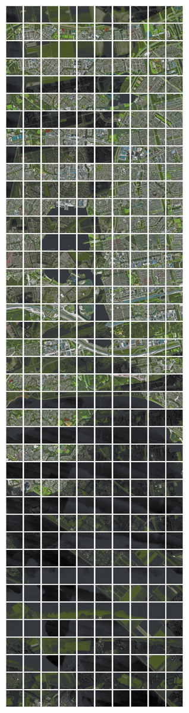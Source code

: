 <html>
<div>
<img src="https://github.com/HakkaTjakka/NL_TILE_MAP/blob/main/18/622/-1052/r.6220.-10520.png" height="44" width="44">
<img src="https://github.com/HakkaTjakka/NL_TILE_MAP/blob/main/18/622/-1052/r.6221.-10520.png" height="44" width="44">
<img src="https://github.com/HakkaTjakka/NL_TILE_MAP/blob/main/18/622/-1052/r.6222.-10520.png" height="44" width="44">
<img src="https://github.com/HakkaTjakka/NL_TILE_MAP/blob/main/18/622/-1052/r.6223.-10520.png" height="44" width="44">
<img src="https://github.com/HakkaTjakka/NL_TILE_MAP/blob/main/18/622/-1052/r.6224.-10520.png" height="44" width="44">
<img src="https://github.com/HakkaTjakka/NL_TILE_MAP/blob/main/18/622/-1052/r.6225.-10520.png" height="44" width="44">
<img src="https://github.com/HakkaTjakka/NL_TILE_MAP/blob/main/18/622/-1052/r.6226.-10520.png" height="44" width="44">
<img src="https://github.com/HakkaTjakka/NL_TILE_MAP/blob/main/18/622/-1052/r.6227.-10520.png" height="44" width="44">
<img src="https://github.com/HakkaTjakka/NL_TILE_MAP/blob/main/18/622/-1052/r.6228.-10520.png" height="44" width="44">
<img src="https://github.com/HakkaTjakka/NL_TILE_MAP/blob/main/18/622/-1052/r.6229.-10520.png" height="44" width="44">
<img src="https://github.com/HakkaTjakka/NL_TILE_MAP/blob/main/18/623/-1052/r.6230.-10520.png" height="44" width="44">
<img src="https://github.com/HakkaTjakka/NL_TILE_MAP/blob/main/18/623/-1052/r.6231.-10520.png" height="44" width="44">
<img src="https://github.com/HakkaTjakka/NL_TILE_MAP/blob/main/18/623/-1052/r.6232.-10520.png" height="44" width="44">
<img src="https://github.com/HakkaTjakka/NL_TILE_MAP/blob/main/18/623/-1052/r.6233.-10520.png" height="44" width="44">
<img src="https://github.com/HakkaTjakka/NL_TILE_MAP/blob/main/18/623/-1052/r.6234.-10520.png" height="44" width="44">
<img src="https://github.com/HakkaTjakka/NL_TILE_MAP/blob/main/18/623/-1052/r.6235.-10520.png" height="44" width="44">
<img src="https://github.com/HakkaTjakka/NL_TILE_MAP/blob/main/18/623/-1052/r.6236.-10520.png" height="44" width="44">
<img src="https://github.com/HakkaTjakka/NL_TILE_MAP/blob/main/18/623/-1052/r.6237.-10520.png" height="44" width="44">
<img src="https://github.com/HakkaTjakka/NL_TILE_MAP/blob/main/18/623/-1052/r.6238.-10520.png" height="44" width="44">
<img src="https://github.com/HakkaTjakka/NL_TILE_MAP/blob/main/18/623/-1052/r.6239.-10520.png" height="44" width="44">
<br>
<img src="https://github.com/HakkaTjakka/NL_TILE_MAP/blob/main/18/622/-1052/r.6220.-10519.png" height="44" width="44">
<img src="https://github.com/HakkaTjakka/NL_TILE_MAP/blob/main/18/622/-1052/r.6221.-10519.png" height="44" width="44">
<img src="https://github.com/HakkaTjakka/NL_TILE_MAP/blob/main/18/622/-1052/r.6222.-10519.png" height="44" width="44">
<img src="https://github.com/HakkaTjakka/NL_TILE_MAP/blob/main/18/622/-1052/r.6223.-10519.png" height="44" width="44">
<img src="https://github.com/HakkaTjakka/NL_TILE_MAP/blob/main/18/622/-1052/r.6224.-10519.png" height="44" width="44">
<img src="https://github.com/HakkaTjakka/NL_TILE_MAP/blob/main/18/622/-1052/r.6225.-10519.png" height="44" width="44">
<img src="https://github.com/HakkaTjakka/NL_TILE_MAP/blob/main/18/622/-1052/r.6226.-10519.png" height="44" width="44">
<img src="https://github.com/HakkaTjakka/NL_TILE_MAP/blob/main/18/622/-1052/r.6227.-10519.png" height="44" width="44">
<img src="https://github.com/HakkaTjakka/NL_TILE_MAP/blob/main/18/622/-1052/r.6228.-10519.png" height="44" width="44">
<img src="https://github.com/HakkaTjakka/NL_TILE_MAP/blob/main/18/622/-1052/r.6229.-10519.png" height="44" width="44">
<img src="https://github.com/HakkaTjakka/NL_TILE_MAP/blob/main/18/623/-1052/r.6230.-10519.png" height="44" width="44">
<img src="https://github.com/HakkaTjakka/NL_TILE_MAP/blob/main/18/623/-1052/r.6231.-10519.png" height="44" width="44">
<img src="https://github.com/HakkaTjakka/NL_TILE_MAP/blob/main/18/623/-1052/r.6232.-10519.png" height="44" width="44">
<img src="https://github.com/HakkaTjakka/NL_TILE_MAP/blob/main/18/623/-1052/r.6233.-10519.png" height="44" width="44">
<img src="https://github.com/HakkaTjakka/NL_TILE_MAP/blob/main/18/623/-1052/r.6234.-10519.png" height="44" width="44">
<img src="https://github.com/HakkaTjakka/NL_TILE_MAP/blob/main/18/623/-1052/r.6235.-10519.png" height="44" width="44">
<img src="https://github.com/HakkaTjakka/NL_TILE_MAP/blob/main/18/623/-1052/r.6236.-10519.png" height="44" width="44">
<img src="https://github.com/HakkaTjakka/NL_TILE_MAP/blob/main/18/623/-1052/r.6237.-10519.png" height="44" width="44">
<img src="https://github.com/HakkaTjakka/NL_TILE_MAP/blob/main/18/623/-1052/r.6238.-10519.png" height="44" width="44">
<img src="https://github.com/HakkaTjakka/NL_TILE_MAP/blob/main/18/623/-1052/r.6239.-10519.png" height="44" width="44">
<br>
<img src="https://github.com/HakkaTjakka/NL_TILE_MAP/blob/main/18/622/-1052/r.6220.-10518.png" height="44" width="44">
<img src="https://github.com/HakkaTjakka/NL_TILE_MAP/blob/main/18/622/-1052/r.6221.-10518.png" height="44" width="44">
<img src="https://github.com/HakkaTjakka/NL_TILE_MAP/blob/main/18/622/-1052/r.6222.-10518.png" height="44" width="44">
<img src="https://github.com/HakkaTjakka/NL_TILE_MAP/blob/main/18/622/-1052/r.6223.-10518.png" height="44" width="44">
<img src="https://github.com/HakkaTjakka/NL_TILE_MAP/blob/main/18/622/-1052/r.6224.-10518.png" height="44" width="44">
<img src="https://github.com/HakkaTjakka/NL_TILE_MAP/blob/main/18/622/-1052/r.6225.-10518.png" height="44" width="44">
<img src="https://github.com/HakkaTjakka/NL_TILE_MAP/blob/main/18/622/-1052/r.6226.-10518.png" height="44" width="44">
<img src="https://github.com/HakkaTjakka/NL_TILE_MAP/blob/main/18/622/-1052/r.6227.-10518.png" height="44" width="44">
<img src="https://github.com/HakkaTjakka/NL_TILE_MAP/blob/main/18/622/-1052/r.6228.-10518.png" height="44" width="44">
<img src="https://github.com/HakkaTjakka/NL_TILE_MAP/blob/main/18/622/-1052/r.6229.-10518.png" height="44" width="44">
<img src="https://github.com/HakkaTjakka/NL_TILE_MAP/blob/main/18/623/-1052/r.6230.-10518.png" height="44" width="44">
<img src="https://github.com/HakkaTjakka/NL_TILE_MAP/blob/main/18/623/-1052/r.6231.-10518.png" height="44" width="44">
<img src="https://github.com/HakkaTjakka/NL_TILE_MAP/blob/main/18/623/-1052/r.6232.-10518.png" height="44" width="44">
<img src="https://github.com/HakkaTjakka/NL_TILE_MAP/blob/main/18/623/-1052/r.6233.-10518.png" height="44" width="44">
<img src="https://github.com/HakkaTjakka/NL_TILE_MAP/blob/main/18/623/-1052/r.6234.-10518.png" height="44" width="44">
<img src="https://github.com/HakkaTjakka/NL_TILE_MAP/blob/main/18/623/-1052/r.6235.-10518.png" height="44" width="44">
<img src="https://github.com/HakkaTjakka/NL_TILE_MAP/blob/main/18/623/-1052/r.6236.-10518.png" height="44" width="44">
<img src="https://github.com/HakkaTjakka/NL_TILE_MAP/blob/main/18/623/-1052/r.6237.-10518.png" height="44" width="44">
<img src="https://github.com/HakkaTjakka/NL_TILE_MAP/blob/main/18/623/-1052/r.6238.-10518.png" height="44" width="44">
<img src="https://github.com/HakkaTjakka/NL_TILE_MAP/blob/main/18/623/-1052/r.6239.-10518.png" height="44" width="44">
<br>
<img src="https://github.com/HakkaTjakka/NL_TILE_MAP/blob/main/18/622/-1052/r.6220.-10517.png" height="44" width="44">
<img src="https://github.com/HakkaTjakka/NL_TILE_MAP/blob/main/18/622/-1052/r.6221.-10517.png" height="44" width="44">
<img src="https://github.com/HakkaTjakka/NL_TILE_MAP/blob/main/18/622/-1052/r.6222.-10517.png" height="44" width="44">
<img src="https://github.com/HakkaTjakka/NL_TILE_MAP/blob/main/18/622/-1052/r.6223.-10517.png" height="44" width="44">
<img src="https://github.com/HakkaTjakka/NL_TILE_MAP/blob/main/18/622/-1052/r.6224.-10517.png" height="44" width="44">
<img src="https://github.com/HakkaTjakka/NL_TILE_MAP/blob/main/18/622/-1052/r.6225.-10517.png" height="44" width="44">
<img src="https://github.com/HakkaTjakka/NL_TILE_MAP/blob/main/18/622/-1052/r.6226.-10517.png" height="44" width="44">
<img src="https://github.com/HakkaTjakka/NL_TILE_MAP/blob/main/18/622/-1052/r.6227.-10517.png" height="44" width="44">
<img src="https://github.com/HakkaTjakka/NL_TILE_MAP/blob/main/18/622/-1052/r.6228.-10517.png" height="44" width="44">
<img src="https://github.com/HakkaTjakka/NL_TILE_MAP/blob/main/18/622/-1052/r.6229.-10517.png" height="44" width="44">
<img src="https://github.com/HakkaTjakka/NL_TILE_MAP/blob/main/18/623/-1052/r.6230.-10517.png" height="44" width="44">
<img src="https://github.com/HakkaTjakka/NL_TILE_MAP/blob/main/18/623/-1052/r.6231.-10517.png" height="44" width="44">
<img src="https://github.com/HakkaTjakka/NL_TILE_MAP/blob/main/18/623/-1052/r.6232.-10517.png" height="44" width="44">
<img src="https://github.com/HakkaTjakka/NL_TILE_MAP/blob/main/18/623/-1052/r.6233.-10517.png" height="44" width="44">
<img src="https://github.com/HakkaTjakka/NL_TILE_MAP/blob/main/18/623/-1052/r.6234.-10517.png" height="44" width="44">
<img src="https://github.com/HakkaTjakka/NL_TILE_MAP/blob/main/18/623/-1052/r.6235.-10517.png" height="44" width="44">
<img src="https://github.com/HakkaTjakka/NL_TILE_MAP/blob/main/18/623/-1052/r.6236.-10517.png" height="44" width="44">
<img src="https://github.com/HakkaTjakka/NL_TILE_MAP/blob/main/18/623/-1052/r.6237.-10517.png" height="44" width="44">
<img src="https://github.com/HakkaTjakka/NL_TILE_MAP/blob/main/18/623/-1052/r.6238.-10517.png" height="44" width="44">
<img src="https://github.com/HakkaTjakka/NL_TILE_MAP/blob/main/18/623/-1052/r.6239.-10517.png" height="44" width="44">
<br>
<img src="https://github.com/HakkaTjakka/NL_TILE_MAP/blob/main/18/622/-1052/r.6220.-10516.png" height="44" width="44">
<img src="https://github.com/HakkaTjakka/NL_TILE_MAP/blob/main/18/622/-1052/r.6221.-10516.png" height="44" width="44">
<img src="https://github.com/HakkaTjakka/NL_TILE_MAP/blob/main/18/622/-1052/r.6222.-10516.png" height="44" width="44">
<img src="https://github.com/HakkaTjakka/NL_TILE_MAP/blob/main/18/622/-1052/r.6223.-10516.png" height="44" width="44">
<img src="https://github.com/HakkaTjakka/NL_TILE_MAP/blob/main/18/622/-1052/r.6224.-10516.png" height="44" width="44">
<img src="https://github.com/HakkaTjakka/NL_TILE_MAP/blob/main/18/622/-1052/r.6225.-10516.png" height="44" width="44">
<img src="https://github.com/HakkaTjakka/NL_TILE_MAP/blob/main/18/622/-1052/r.6226.-10516.png" height="44" width="44">
<img src="https://github.com/HakkaTjakka/NL_TILE_MAP/blob/main/18/622/-1052/r.6227.-10516.png" height="44" width="44">
<img src="https://github.com/HakkaTjakka/NL_TILE_MAP/blob/main/18/622/-1052/r.6228.-10516.png" height="44" width="44">
<img src="https://github.com/HakkaTjakka/NL_TILE_MAP/blob/main/18/622/-1052/r.6229.-10516.png" height="44" width="44">
<img src="https://github.com/HakkaTjakka/NL_TILE_MAP/blob/main/18/623/-1052/r.6230.-10516.png" height="44" width="44">
<img src="https://github.com/HakkaTjakka/NL_TILE_MAP/blob/main/18/623/-1052/r.6231.-10516.png" height="44" width="44">
<img src="https://github.com/HakkaTjakka/NL_TILE_MAP/blob/main/18/623/-1052/r.6232.-10516.png" height="44" width="44">
<img src="https://github.com/HakkaTjakka/NL_TILE_MAP/blob/main/18/623/-1052/r.6233.-10516.png" height="44" width="44">
<img src="https://github.com/HakkaTjakka/NL_TILE_MAP/blob/main/18/623/-1052/r.6234.-10516.png" height="44" width="44">
<img src="https://github.com/HakkaTjakka/NL_TILE_MAP/blob/main/18/623/-1052/r.6235.-10516.png" height="44" width="44">
<img src="https://github.com/HakkaTjakka/NL_TILE_MAP/blob/main/18/623/-1052/r.6236.-10516.png" height="44" width="44">
<img src="https://github.com/HakkaTjakka/NL_TILE_MAP/blob/main/18/623/-1052/r.6237.-10516.png" height="44" width="44">
<img src="https://github.com/HakkaTjakka/NL_TILE_MAP/blob/main/18/623/-1052/r.6238.-10516.png" height="44" width="44">
<img src="https://github.com/HakkaTjakka/NL_TILE_MAP/blob/main/18/623/-1052/r.6239.-10516.png" height="44" width="44">
<br>
<img src="https://github.com/HakkaTjakka/NL_TILE_MAP/blob/main/18/622/-1052/r.6220.-10515.png" height="44" width="44">
<img src="https://github.com/HakkaTjakka/NL_TILE_MAP/blob/main/18/622/-1052/r.6221.-10515.png" height="44" width="44">
<img src="https://github.com/HakkaTjakka/NL_TILE_MAP/blob/main/18/622/-1052/r.6222.-10515.png" height="44" width="44">
<img src="https://github.com/HakkaTjakka/NL_TILE_MAP/blob/main/18/622/-1052/r.6223.-10515.png" height="44" width="44">
<img src="https://github.com/HakkaTjakka/NL_TILE_MAP/blob/main/18/622/-1052/r.6224.-10515.png" height="44" width="44">
<img src="https://github.com/HakkaTjakka/NL_TILE_MAP/blob/main/18/622/-1052/r.6225.-10515.png" height="44" width="44">
<img src="https://github.com/HakkaTjakka/NL_TILE_MAP/blob/main/18/622/-1052/r.6226.-10515.png" height="44" width="44">
<img src="https://github.com/HakkaTjakka/NL_TILE_MAP/blob/main/18/622/-1052/r.6227.-10515.png" height="44" width="44">
<img src="https://github.com/HakkaTjakka/NL_TILE_MAP/blob/main/18/622/-1052/r.6228.-10515.png" height="44" width="44">
<img src="https://github.com/HakkaTjakka/NL_TILE_MAP/blob/main/18/622/-1052/r.6229.-10515.png" height="44" width="44">
<img src="https://github.com/HakkaTjakka/NL_TILE_MAP/blob/main/18/623/-1052/r.6230.-10515.png" height="44" width="44">
<img src="https://github.com/HakkaTjakka/NL_TILE_MAP/blob/main/18/623/-1052/r.6231.-10515.png" height="44" width="44">
<img src="https://github.com/HakkaTjakka/NL_TILE_MAP/blob/main/18/623/-1052/r.6232.-10515.png" height="44" width="44">
<img src="https://github.com/HakkaTjakka/NL_TILE_MAP/blob/main/18/623/-1052/r.6233.-10515.png" height="44" width="44">
<img src="https://github.com/HakkaTjakka/NL_TILE_MAP/blob/main/18/623/-1052/r.6234.-10515.png" height="44" width="44">
<img src="https://github.com/HakkaTjakka/NL_TILE_MAP/blob/main/18/623/-1052/r.6235.-10515.png" height="44" width="44">
<img src="https://github.com/HakkaTjakka/NL_TILE_MAP/blob/main/18/623/-1052/r.6236.-10515.png" height="44" width="44">
<img src="https://github.com/HakkaTjakka/NL_TILE_MAP/blob/main/18/623/-1052/r.6237.-10515.png" height="44" width="44">
<img src="https://github.com/HakkaTjakka/NL_TILE_MAP/blob/main/18/623/-1052/r.6238.-10515.png" height="44" width="44">
<img src="https://github.com/HakkaTjakka/NL_TILE_MAP/blob/main/18/623/-1052/r.6239.-10515.png" height="44" width="44">
<br>
<img src="https://github.com/HakkaTjakka/NL_TILE_MAP/blob/main/18/622/-1052/r.6220.-10514.png" height="44" width="44">
<img src="https://github.com/HakkaTjakka/NL_TILE_MAP/blob/main/18/622/-1052/r.6221.-10514.png" height="44" width="44">
<img src="https://github.com/HakkaTjakka/NL_TILE_MAP/blob/main/18/622/-1052/r.6222.-10514.png" height="44" width="44">
<img src="https://github.com/HakkaTjakka/NL_TILE_MAP/blob/main/18/622/-1052/r.6223.-10514.png" height="44" width="44">
<img src="https://github.com/HakkaTjakka/NL_TILE_MAP/blob/main/18/622/-1052/r.6224.-10514.png" height="44" width="44">
<img src="https://github.com/HakkaTjakka/NL_TILE_MAP/blob/main/18/622/-1052/r.6225.-10514.png" height="44" width="44">
<img src="https://github.com/HakkaTjakka/NL_TILE_MAP/blob/main/18/622/-1052/r.6226.-10514.png" height="44" width="44">
<img src="https://github.com/HakkaTjakka/NL_TILE_MAP/blob/main/18/622/-1052/r.6227.-10514.png" height="44" width="44">
<img src="https://github.com/HakkaTjakka/NL_TILE_MAP/blob/main/18/622/-1052/r.6228.-10514.png" height="44" width="44">
<img src="https://github.com/HakkaTjakka/NL_TILE_MAP/blob/main/18/622/-1052/r.6229.-10514.png" height="44" width="44">
<img src="https://github.com/HakkaTjakka/NL_TILE_MAP/blob/main/18/623/-1052/r.6230.-10514.png" height="44" width="44">
<img src="https://github.com/HakkaTjakka/NL_TILE_MAP/blob/main/18/623/-1052/r.6231.-10514.png" height="44" width="44">
<img src="https://github.com/HakkaTjakka/NL_TILE_MAP/blob/main/18/623/-1052/r.6232.-10514.png" height="44" width="44">
<img src="https://github.com/HakkaTjakka/NL_TILE_MAP/blob/main/18/623/-1052/r.6233.-10514.png" height="44" width="44">
<img src="https://github.com/HakkaTjakka/NL_TILE_MAP/blob/main/18/623/-1052/r.6234.-10514.png" height="44" width="44">
<img src="https://github.com/HakkaTjakka/NL_TILE_MAP/blob/main/18/623/-1052/r.6235.-10514.png" height="44" width="44">
<img src="https://github.com/HakkaTjakka/NL_TILE_MAP/blob/main/18/623/-1052/r.6236.-10514.png" height="44" width="44">
<img src="https://github.com/HakkaTjakka/NL_TILE_MAP/blob/main/18/623/-1052/r.6237.-10514.png" height="44" width="44">
<img src="https://github.com/HakkaTjakka/NL_TILE_MAP/blob/main/18/623/-1052/r.6238.-10514.png" height="44" width="44">
<img src="https://github.com/HakkaTjakka/NL_TILE_MAP/blob/main/18/623/-1052/r.6239.-10514.png" height="44" width="44">
<br>
<img src="https://github.com/HakkaTjakka/NL_TILE_MAP/blob/main/18/622/-1052/r.6220.-10513.png" height="44" width="44">
<img src="https://github.com/HakkaTjakka/NL_TILE_MAP/blob/main/18/622/-1052/r.6221.-10513.png" height="44" width="44">
<img src="https://github.com/HakkaTjakka/NL_TILE_MAP/blob/main/18/622/-1052/r.6222.-10513.png" height="44" width="44">
<img src="https://github.com/HakkaTjakka/NL_TILE_MAP/blob/main/18/622/-1052/r.6223.-10513.png" height="44" width="44">
<img src="https://github.com/HakkaTjakka/NL_TILE_MAP/blob/main/18/622/-1052/r.6224.-10513.png" height="44" width="44">
<img src="https://github.com/HakkaTjakka/NL_TILE_MAP/blob/main/18/622/-1052/r.6225.-10513.png" height="44" width="44">
<img src="https://github.com/HakkaTjakka/NL_TILE_MAP/blob/main/18/622/-1052/r.6226.-10513.png" height="44" width="44">
<img src="https://github.com/HakkaTjakka/NL_TILE_MAP/blob/main/18/622/-1052/r.6227.-10513.png" height="44" width="44">
<img src="https://github.com/HakkaTjakka/NL_TILE_MAP/blob/main/18/622/-1052/r.6228.-10513.png" height="44" width="44">
<img src="https://github.com/HakkaTjakka/NL_TILE_MAP/blob/main/18/622/-1052/r.6229.-10513.png" height="44" width="44">
<img src="https://github.com/HakkaTjakka/NL_TILE_MAP/blob/main/18/623/-1052/r.6230.-10513.png" height="44" width="44">
<img src="https://github.com/HakkaTjakka/NL_TILE_MAP/blob/main/18/623/-1052/r.6231.-10513.png" height="44" width="44">
<img src="https://github.com/HakkaTjakka/NL_TILE_MAP/blob/main/18/623/-1052/r.6232.-10513.png" height="44" width="44">
<img src="https://github.com/HakkaTjakka/NL_TILE_MAP/blob/main/18/623/-1052/r.6233.-10513.png" height="44" width="44">
<img src="https://github.com/HakkaTjakka/NL_TILE_MAP/blob/main/18/623/-1052/r.6234.-10513.png" height="44" width="44">
<img src="https://github.com/HakkaTjakka/NL_TILE_MAP/blob/main/18/623/-1052/r.6235.-10513.png" height="44" width="44">
<img src="https://github.com/HakkaTjakka/NL_TILE_MAP/blob/main/18/623/-1052/r.6236.-10513.png" height="44" width="44">
<img src="https://github.com/HakkaTjakka/NL_TILE_MAP/blob/main/18/623/-1052/r.6237.-10513.png" height="44" width="44">
<img src="https://github.com/HakkaTjakka/NL_TILE_MAP/blob/main/18/623/-1052/r.6238.-10513.png" height="44" width="44">
<img src="https://github.com/HakkaTjakka/NL_TILE_MAP/blob/main/18/623/-1052/r.6239.-10513.png" height="44" width="44">
<br>
<img src="https://github.com/HakkaTjakka/NL_TILE_MAP/blob/main/18/622/-1052/r.6220.-10512.png" height="44" width="44">
<img src="https://github.com/HakkaTjakka/NL_TILE_MAP/blob/main/18/622/-1052/r.6221.-10512.png" height="44" width="44">
<img src="https://github.com/HakkaTjakka/NL_TILE_MAP/blob/main/18/622/-1052/r.6222.-10512.png" height="44" width="44">
<img src="https://github.com/HakkaTjakka/NL_TILE_MAP/blob/main/18/622/-1052/r.6223.-10512.png" height="44" width="44">
<img src="https://github.com/HakkaTjakka/NL_TILE_MAP/blob/main/18/622/-1052/r.6224.-10512.png" height="44" width="44">
<img src="https://github.com/HakkaTjakka/NL_TILE_MAP/blob/main/18/622/-1052/r.6225.-10512.png" height="44" width="44">
<img src="https://github.com/HakkaTjakka/NL_TILE_MAP/blob/main/18/622/-1052/r.6226.-10512.png" height="44" width="44">
<img src="https://github.com/HakkaTjakka/NL_TILE_MAP/blob/main/18/622/-1052/r.6227.-10512.png" height="44" width="44">
<img src="https://github.com/HakkaTjakka/NL_TILE_MAP/blob/main/18/622/-1052/r.6228.-10512.png" height="44" width="44">
<img src="https://github.com/HakkaTjakka/NL_TILE_MAP/blob/main/18/622/-1052/r.6229.-10512.png" height="44" width="44">
<img src="https://github.com/HakkaTjakka/NL_TILE_MAP/blob/main/18/623/-1052/r.6230.-10512.png" height="44" width="44">
<img src="https://github.com/HakkaTjakka/NL_TILE_MAP/blob/main/18/623/-1052/r.6231.-10512.png" height="44" width="44">
<img src="https://github.com/HakkaTjakka/NL_TILE_MAP/blob/main/18/623/-1052/r.6232.-10512.png" height="44" width="44">
<img src="https://github.com/HakkaTjakka/NL_TILE_MAP/blob/main/18/623/-1052/r.6233.-10512.png" height="44" width="44">
<img src="https://github.com/HakkaTjakka/NL_TILE_MAP/blob/main/18/623/-1052/r.6234.-10512.png" height="44" width="44">
<img src="https://github.com/HakkaTjakka/NL_TILE_MAP/blob/main/18/623/-1052/r.6235.-10512.png" height="44" width="44">
<img src="https://github.com/HakkaTjakka/NL_TILE_MAP/blob/main/18/623/-1052/r.6236.-10512.png" height="44" width="44">
<img src="https://github.com/HakkaTjakka/NL_TILE_MAP/blob/main/18/623/-1052/r.6237.-10512.png" height="44" width="44">
<img src="https://github.com/HakkaTjakka/NL_TILE_MAP/blob/main/18/623/-1052/r.6238.-10512.png" height="44" width="44">
<img src="https://github.com/HakkaTjakka/NL_TILE_MAP/blob/main/18/623/-1052/r.6239.-10512.png" height="44" width="44">
<br>
<img src="https://github.com/HakkaTjakka/NL_TILE_MAP/blob/main/18/622/-1052/r.6220.-10511.png" height="44" width="44">
<img src="https://github.com/HakkaTjakka/NL_TILE_MAP/blob/main/18/622/-1052/r.6221.-10511.png" height="44" width="44">
<img src="https://github.com/HakkaTjakka/NL_TILE_MAP/blob/main/18/622/-1052/r.6222.-10511.png" height="44" width="44">
<img src="https://github.com/HakkaTjakka/NL_TILE_MAP/blob/main/18/622/-1052/r.6223.-10511.png" height="44" width="44">
<img src="https://github.com/HakkaTjakka/NL_TILE_MAP/blob/main/18/622/-1052/r.6224.-10511.png" height="44" width="44">
<img src="https://github.com/HakkaTjakka/NL_TILE_MAP/blob/main/18/622/-1052/r.6225.-10511.png" height="44" width="44">
<img src="https://github.com/HakkaTjakka/NL_TILE_MAP/blob/main/18/622/-1052/r.6226.-10511.png" height="44" width="44">
<img src="https://github.com/HakkaTjakka/NL_TILE_MAP/blob/main/18/622/-1052/r.6227.-10511.png" height="44" width="44">
<img src="https://github.com/HakkaTjakka/NL_TILE_MAP/blob/main/18/622/-1052/r.6228.-10511.png" height="44" width="44">
<img src="https://github.com/HakkaTjakka/NL_TILE_MAP/blob/main/18/622/-1052/r.6229.-10511.png" height="44" width="44">
<img src="https://github.com/HakkaTjakka/NL_TILE_MAP/blob/main/18/623/-1052/r.6230.-10511.png" height="44" width="44">
<img src="https://github.com/HakkaTjakka/NL_TILE_MAP/blob/main/18/623/-1052/r.6231.-10511.png" height="44" width="44">
<img src="https://github.com/HakkaTjakka/NL_TILE_MAP/blob/main/18/623/-1052/r.6232.-10511.png" height="44" width="44">
<img src="https://github.com/HakkaTjakka/NL_TILE_MAP/blob/main/18/623/-1052/r.6233.-10511.png" height="44" width="44">
<img src="https://github.com/HakkaTjakka/NL_TILE_MAP/blob/main/18/623/-1052/r.6234.-10511.png" height="44" width="44">
<img src="https://github.com/HakkaTjakka/NL_TILE_MAP/blob/main/18/623/-1052/r.6235.-10511.png" height="44" width="44">
<img src="https://github.com/HakkaTjakka/NL_TILE_MAP/blob/main/18/623/-1052/r.6236.-10511.png" height="44" width="44">
<img src="https://github.com/HakkaTjakka/NL_TILE_MAP/blob/main/18/623/-1052/r.6237.-10511.png" height="44" width="44">
<img src="https://github.com/HakkaTjakka/NL_TILE_MAP/blob/main/18/623/-1052/r.6238.-10511.png" height="44" width="44">
<img src="https://github.com/HakkaTjakka/NL_TILE_MAP/blob/main/18/623/-1052/r.6239.-10511.png" height="44" width="44">
<br>
<img src="https://github.com/HakkaTjakka/NL_TILE_MAP/blob/main/18/622/-1051/r.6220.-10510.png" height="44" width="44">
<img src="https://github.com/HakkaTjakka/NL_TILE_MAP/blob/main/18/622/-1051/r.6221.-10510.png" height="44" width="44">
<img src="https://github.com/HakkaTjakka/NL_TILE_MAP/blob/main/18/622/-1051/r.6222.-10510.png" height="44" width="44">
<img src="https://github.com/HakkaTjakka/NL_TILE_MAP/blob/main/18/622/-1051/r.6223.-10510.png" height="44" width="44">
<img src="https://github.com/HakkaTjakka/NL_TILE_MAP/blob/main/18/622/-1051/r.6224.-10510.png" height="44" width="44">
<img src="https://github.com/HakkaTjakka/NL_TILE_MAP/blob/main/18/622/-1051/r.6225.-10510.png" height="44" width="44">
<img src="https://github.com/HakkaTjakka/NL_TILE_MAP/blob/main/18/622/-1051/r.6226.-10510.png" height="44" width="44">
<img src="https://github.com/HakkaTjakka/NL_TILE_MAP/blob/main/18/622/-1051/r.6227.-10510.png" height="44" width="44">
<img src="https://github.com/HakkaTjakka/NL_TILE_MAP/blob/main/18/622/-1051/r.6228.-10510.png" height="44" width="44">
<img src="https://github.com/HakkaTjakka/NL_TILE_MAP/blob/main/18/622/-1051/r.6229.-10510.png" height="44" width="44">
<img src="https://github.com/HakkaTjakka/NL_TILE_MAP/blob/main/18/623/-1051/r.6230.-10510.png" height="44" width="44">
<img src="https://github.com/HakkaTjakka/NL_TILE_MAP/blob/main/18/623/-1051/r.6231.-10510.png" height="44" width="44">
<img src="https://github.com/HakkaTjakka/NL_TILE_MAP/blob/main/18/623/-1051/r.6232.-10510.png" height="44" width="44">
<img src="https://github.com/HakkaTjakka/NL_TILE_MAP/blob/main/18/623/-1051/r.6233.-10510.png" height="44" width="44">
<img src="https://github.com/HakkaTjakka/NL_TILE_MAP/blob/main/18/623/-1051/r.6234.-10510.png" height="44" width="44">
<img src="https://github.com/HakkaTjakka/NL_TILE_MAP/blob/main/18/623/-1051/r.6235.-10510.png" height="44" width="44">
<img src="https://github.com/HakkaTjakka/NL_TILE_MAP/blob/main/18/623/-1051/r.6236.-10510.png" height="44" width="44">
<img src="https://github.com/HakkaTjakka/NL_TILE_MAP/blob/main/18/623/-1051/r.6237.-10510.png" height="44" width="44">
<img src="https://github.com/HakkaTjakka/NL_TILE_MAP/blob/main/18/623/-1051/r.6238.-10510.png" height="44" width="44">
<img src="https://github.com/HakkaTjakka/NL_TILE_MAP/blob/main/18/623/-1051/r.6239.-10510.png" height="44" width="44">
<br>
<img src="https://github.com/HakkaTjakka/NL_TILE_MAP/blob/main/18/622/-1051/r.6220.-10509.png" height="44" width="44">
<img src="https://github.com/HakkaTjakka/NL_TILE_MAP/blob/main/18/622/-1051/r.6221.-10509.png" height="44" width="44">
<img src="https://github.com/HakkaTjakka/NL_TILE_MAP/blob/main/18/622/-1051/r.6222.-10509.png" height="44" width="44">
<img src="https://github.com/HakkaTjakka/NL_TILE_MAP/blob/main/18/622/-1051/r.6223.-10509.png" height="44" width="44">
<img src="https://github.com/HakkaTjakka/NL_TILE_MAP/blob/main/18/622/-1051/r.6224.-10509.png" height="44" width="44">
<img src="https://github.com/HakkaTjakka/NL_TILE_MAP/blob/main/18/622/-1051/r.6225.-10509.png" height="44" width="44">
<img src="https://github.com/HakkaTjakka/NL_TILE_MAP/blob/main/18/622/-1051/r.6226.-10509.png" height="44" width="44">
<img src="https://github.com/HakkaTjakka/NL_TILE_MAP/blob/main/18/622/-1051/r.6227.-10509.png" height="44" width="44">
<img src="https://github.com/HakkaTjakka/NL_TILE_MAP/blob/main/18/622/-1051/r.6228.-10509.png" height="44" width="44">
<img src="https://github.com/HakkaTjakka/NL_TILE_MAP/blob/main/18/622/-1051/r.6229.-10509.png" height="44" width="44">
<img src="https://github.com/HakkaTjakka/NL_TILE_MAP/blob/main/18/623/-1051/r.6230.-10509.png" height="44" width="44">
<img src="https://github.com/HakkaTjakka/NL_TILE_MAP/blob/main/18/623/-1051/r.6231.-10509.png" height="44" width="44">
<img src="https://github.com/HakkaTjakka/NL_TILE_MAP/blob/main/18/623/-1051/r.6232.-10509.png" height="44" width="44">
<img src="https://github.com/HakkaTjakka/NL_TILE_MAP/blob/main/18/623/-1051/r.6233.-10509.png" height="44" width="44">
<img src="https://github.com/HakkaTjakka/NL_TILE_MAP/blob/main/18/623/-1051/r.6234.-10509.png" height="44" width="44">
<img src="https://github.com/HakkaTjakka/NL_TILE_MAP/blob/main/18/623/-1051/r.6235.-10509.png" height="44" width="44">
<img src="https://github.com/HakkaTjakka/NL_TILE_MAP/blob/main/18/623/-1051/r.6236.-10509.png" height="44" width="44">
<img src="https://github.com/HakkaTjakka/NL_TILE_MAP/blob/main/18/623/-1051/r.6237.-10509.png" height="44" width="44">
<img src="https://github.com/HakkaTjakka/NL_TILE_MAP/blob/main/18/623/-1051/r.6238.-10509.png" height="44" width="44">
<img src="https://github.com/HakkaTjakka/NL_TILE_MAP/blob/main/18/623/-1051/r.6239.-10509.png" height="44" width="44">
<br>
<img src="https://github.com/HakkaTjakka/NL_TILE_MAP/blob/main/18/622/-1051/r.6220.-10508.png" height="44" width="44">
<img src="https://github.com/HakkaTjakka/NL_TILE_MAP/blob/main/18/622/-1051/r.6221.-10508.png" height="44" width="44">
<img src="https://github.com/HakkaTjakka/NL_TILE_MAP/blob/main/18/622/-1051/r.6222.-10508.png" height="44" width="44">
<img src="https://github.com/HakkaTjakka/NL_TILE_MAP/blob/main/18/622/-1051/r.6223.-10508.png" height="44" width="44">
<img src="https://github.com/HakkaTjakka/NL_TILE_MAP/blob/main/18/622/-1051/r.6224.-10508.png" height="44" width="44">
<img src="https://github.com/HakkaTjakka/NL_TILE_MAP/blob/main/18/622/-1051/r.6225.-10508.png" height="44" width="44">
<img src="https://github.com/HakkaTjakka/NL_TILE_MAP/blob/main/18/622/-1051/r.6226.-10508.png" height="44" width="44">
<img src="https://github.com/HakkaTjakka/NL_TILE_MAP/blob/main/18/622/-1051/r.6227.-10508.png" height="44" width="44">
<img src="https://github.com/HakkaTjakka/NL_TILE_MAP/blob/main/18/622/-1051/r.6228.-10508.png" height="44" width="44">
<img src="https://github.com/HakkaTjakka/NL_TILE_MAP/blob/main/18/622/-1051/r.6229.-10508.png" height="44" width="44">
<img src="https://github.com/HakkaTjakka/NL_TILE_MAP/blob/main/18/623/-1051/r.6230.-10508.png" height="44" width="44">
<img src="https://github.com/HakkaTjakka/NL_TILE_MAP/blob/main/18/623/-1051/r.6231.-10508.png" height="44" width="44">
<img src="https://github.com/HakkaTjakka/NL_TILE_MAP/blob/main/18/623/-1051/r.6232.-10508.png" height="44" width="44">
<img src="https://github.com/HakkaTjakka/NL_TILE_MAP/blob/main/18/623/-1051/r.6233.-10508.png" height="44" width="44">
<img src="https://github.com/HakkaTjakka/NL_TILE_MAP/blob/main/18/623/-1051/r.6234.-10508.png" height="44" width="44">
<img src="https://github.com/HakkaTjakka/NL_TILE_MAP/blob/main/18/623/-1051/r.6235.-10508.png" height="44" width="44">
<img src="https://github.com/HakkaTjakka/NL_TILE_MAP/blob/main/18/623/-1051/r.6236.-10508.png" height="44" width="44">
<img src="https://github.com/HakkaTjakka/NL_TILE_MAP/blob/main/18/623/-1051/r.6237.-10508.png" height="44" width="44">
<img src="https://github.com/HakkaTjakka/NL_TILE_MAP/blob/main/18/623/-1051/r.6238.-10508.png" height="44" width="44">
<img src="https://github.com/HakkaTjakka/NL_TILE_MAP/blob/main/18/623/-1051/r.6239.-10508.png" height="44" width="44">
<br>
<img src="https://github.com/HakkaTjakka/NL_TILE_MAP/blob/main/18/622/-1051/r.6220.-10507.png" height="44" width="44">
<img src="https://github.com/HakkaTjakka/NL_TILE_MAP/blob/main/18/622/-1051/r.6221.-10507.png" height="44" width="44">
<img src="https://github.com/HakkaTjakka/NL_TILE_MAP/blob/main/18/622/-1051/r.6222.-10507.png" height="44" width="44">
<img src="https://github.com/HakkaTjakka/NL_TILE_MAP/blob/main/18/622/-1051/r.6223.-10507.png" height="44" width="44">
<img src="https://github.com/HakkaTjakka/NL_TILE_MAP/blob/main/18/622/-1051/r.6224.-10507.png" height="44" width="44">
<img src="https://github.com/HakkaTjakka/NL_TILE_MAP/blob/main/18/622/-1051/r.6225.-10507.png" height="44" width="44">
<img src="https://github.com/HakkaTjakka/NL_TILE_MAP/blob/main/18/622/-1051/r.6226.-10507.png" height="44" width="44">
<img src="https://github.com/HakkaTjakka/NL_TILE_MAP/blob/main/18/622/-1051/r.6227.-10507.png" height="44" width="44">
<img src="https://github.com/HakkaTjakka/NL_TILE_MAP/blob/main/18/622/-1051/r.6228.-10507.png" height="44" width="44">
<img src="https://github.com/HakkaTjakka/NL_TILE_MAP/blob/main/18/622/-1051/r.6229.-10507.png" height="44" width="44">
<img src="https://github.com/HakkaTjakka/NL_TILE_MAP/blob/main/18/623/-1051/r.6230.-10507.png" height="44" width="44">
<img src="https://github.com/HakkaTjakka/NL_TILE_MAP/blob/main/18/623/-1051/r.6231.-10507.png" height="44" width="44">
<img src="https://github.com/HakkaTjakka/NL_TILE_MAP/blob/main/18/623/-1051/r.6232.-10507.png" height="44" width="44">
<img src="https://github.com/HakkaTjakka/NL_TILE_MAP/blob/main/18/623/-1051/r.6233.-10507.png" height="44" width="44">
<img src="https://github.com/HakkaTjakka/NL_TILE_MAP/blob/main/18/623/-1051/r.6234.-10507.png" height="44" width="44">
<img src="https://github.com/HakkaTjakka/NL_TILE_MAP/blob/main/18/623/-1051/r.6235.-10507.png" height="44" width="44">
<img src="https://github.com/HakkaTjakka/NL_TILE_MAP/blob/main/18/623/-1051/r.6236.-10507.png" height="44" width="44">
<img src="https://github.com/HakkaTjakka/NL_TILE_MAP/blob/main/18/623/-1051/r.6237.-10507.png" height="44" width="44">
<img src="https://github.com/HakkaTjakka/NL_TILE_MAP/blob/main/18/623/-1051/r.6238.-10507.png" height="44" width="44">
<img src="https://github.com/HakkaTjakka/NL_TILE_MAP/blob/main/18/623/-1051/r.6239.-10507.png" height="44" width="44">
<br>
<img src="https://github.com/HakkaTjakka/NL_TILE_MAP/blob/main/18/622/-1051/r.6220.-10506.png" height="44" width="44">
<img src="https://github.com/HakkaTjakka/NL_TILE_MAP/blob/main/18/622/-1051/r.6221.-10506.png" height="44" width="44">
<img src="https://github.com/HakkaTjakka/NL_TILE_MAP/blob/main/18/622/-1051/r.6222.-10506.png" height="44" width="44">
<img src="https://github.com/HakkaTjakka/NL_TILE_MAP/blob/main/18/622/-1051/r.6223.-10506.png" height="44" width="44">
<img src="https://github.com/HakkaTjakka/NL_TILE_MAP/blob/main/18/622/-1051/r.6224.-10506.png" height="44" width="44">
<img src="https://github.com/HakkaTjakka/NL_TILE_MAP/blob/main/18/622/-1051/r.6225.-10506.png" height="44" width="44">
<img src="https://github.com/HakkaTjakka/NL_TILE_MAP/blob/main/18/622/-1051/r.6226.-10506.png" height="44" width="44">
<img src="https://github.com/HakkaTjakka/NL_TILE_MAP/blob/main/18/622/-1051/r.6227.-10506.png" height="44" width="44">
<img src="https://github.com/HakkaTjakka/NL_TILE_MAP/blob/main/18/622/-1051/r.6228.-10506.png" height="44" width="44">
<img src="https://github.com/HakkaTjakka/NL_TILE_MAP/blob/main/18/622/-1051/r.6229.-10506.png" height="44" width="44">
<img src="https://github.com/HakkaTjakka/NL_TILE_MAP/blob/main/18/623/-1051/r.6230.-10506.png" height="44" width="44">
<img src="https://github.com/HakkaTjakka/NL_TILE_MAP/blob/main/18/623/-1051/r.6231.-10506.png" height="44" width="44">
<img src="https://github.com/HakkaTjakka/NL_TILE_MAP/blob/main/18/623/-1051/r.6232.-10506.png" height="44" width="44">
<img src="https://github.com/HakkaTjakka/NL_TILE_MAP/blob/main/18/623/-1051/r.6233.-10506.png" height="44" width="44">
<img src="https://github.com/HakkaTjakka/NL_TILE_MAP/blob/main/18/623/-1051/r.6234.-10506.png" height="44" width="44">
<img src="https://github.com/HakkaTjakka/NL_TILE_MAP/blob/main/18/623/-1051/r.6235.-10506.png" height="44" width="44">
<img src="https://github.com/HakkaTjakka/NL_TILE_MAP/blob/main/18/623/-1051/r.6236.-10506.png" height="44" width="44">
<img src="https://github.com/HakkaTjakka/NL_TILE_MAP/blob/main/18/623/-1051/r.6237.-10506.png" height="44" width="44">
<img src="https://github.com/HakkaTjakka/NL_TILE_MAP/blob/main/18/623/-1051/r.6238.-10506.png" height="44" width="44">
<img src="https://github.com/HakkaTjakka/NL_TILE_MAP/blob/main/18/623/-1051/r.6239.-10506.png" height="44" width="44">
<br>
<img src="https://github.com/HakkaTjakka/NL_TILE_MAP/blob/main/18/622/-1051/r.6220.-10505.png" height="44" width="44">
<img src="https://github.com/HakkaTjakka/NL_TILE_MAP/blob/main/18/622/-1051/r.6221.-10505.png" height="44" width="44">
<img src="https://github.com/HakkaTjakka/NL_TILE_MAP/blob/main/18/622/-1051/r.6222.-10505.png" height="44" width="44">
<img src="https://github.com/HakkaTjakka/NL_TILE_MAP/blob/main/18/622/-1051/r.6223.-10505.png" height="44" width="44">
<img src="https://github.com/HakkaTjakka/NL_TILE_MAP/blob/main/18/622/-1051/r.6224.-10505.png" height="44" width="44">
<img src="https://github.com/HakkaTjakka/NL_TILE_MAP/blob/main/18/622/-1051/r.6225.-10505.png" height="44" width="44">
<img src="https://github.com/HakkaTjakka/NL_TILE_MAP/blob/main/18/622/-1051/r.6226.-10505.png" height="44" width="44">
<img src="https://github.com/HakkaTjakka/NL_TILE_MAP/blob/main/18/622/-1051/r.6227.-10505.png" height="44" width="44">
<img src="https://github.com/HakkaTjakka/NL_TILE_MAP/blob/main/18/622/-1051/r.6228.-10505.png" height="44" width="44">
<img src="https://github.com/HakkaTjakka/NL_TILE_MAP/blob/main/18/622/-1051/r.6229.-10505.png" height="44" width="44">
<img src="https://github.com/HakkaTjakka/NL_TILE_MAP/blob/main/18/623/-1051/r.6230.-10505.png" height="44" width="44">
<img src="https://github.com/HakkaTjakka/NL_TILE_MAP/blob/main/18/623/-1051/r.6231.-10505.png" height="44" width="44">
<img src="https://github.com/HakkaTjakka/NL_TILE_MAP/blob/main/18/623/-1051/r.6232.-10505.png" height="44" width="44">
<img src="https://github.com/HakkaTjakka/NL_TILE_MAP/blob/main/18/623/-1051/r.6233.-10505.png" height="44" width="44">
<img src="https://github.com/HakkaTjakka/NL_TILE_MAP/blob/main/18/623/-1051/r.6234.-10505.png" height="44" width="44">
<img src="https://github.com/HakkaTjakka/NL_TILE_MAP/blob/main/18/623/-1051/r.6235.-10505.png" height="44" width="44">
<img src="https://github.com/HakkaTjakka/NL_TILE_MAP/blob/main/18/623/-1051/r.6236.-10505.png" height="44" width="44">
<img src="https://github.com/HakkaTjakka/NL_TILE_MAP/blob/main/18/623/-1051/r.6237.-10505.png" height="44" width="44">
<img src="https://github.com/HakkaTjakka/NL_TILE_MAP/blob/main/18/623/-1051/r.6238.-10505.png" height="44" width="44">
<img src="https://github.com/HakkaTjakka/NL_TILE_MAP/blob/main/18/623/-1051/r.6239.-10505.png" height="44" width="44">
<br>
<img src="https://github.com/HakkaTjakka/NL_TILE_MAP/blob/main/18/622/-1051/r.6220.-10504.png" height="44" width="44">
<img src="https://github.com/HakkaTjakka/NL_TILE_MAP/blob/main/18/622/-1051/r.6221.-10504.png" height="44" width="44">
<img src="https://github.com/HakkaTjakka/NL_TILE_MAP/blob/main/18/622/-1051/r.6222.-10504.png" height="44" width="44">
<img src="https://github.com/HakkaTjakka/NL_TILE_MAP/blob/main/18/622/-1051/r.6223.-10504.png" height="44" width="44">
<img src="https://github.com/HakkaTjakka/NL_TILE_MAP/blob/main/18/622/-1051/r.6224.-10504.png" height="44" width="44">
<img src="https://github.com/HakkaTjakka/NL_TILE_MAP/blob/main/18/622/-1051/r.6225.-10504.png" height="44" width="44">
<img src="https://github.com/HakkaTjakka/NL_TILE_MAP/blob/main/18/622/-1051/r.6226.-10504.png" height="44" width="44">
<img src="https://github.com/HakkaTjakka/NL_TILE_MAP/blob/main/18/622/-1051/r.6227.-10504.png" height="44" width="44">
<img src="https://github.com/HakkaTjakka/NL_TILE_MAP/blob/main/18/622/-1051/r.6228.-10504.png" height="44" width="44">
<img src="https://github.com/HakkaTjakka/NL_TILE_MAP/blob/main/18/622/-1051/r.6229.-10504.png" height="44" width="44">
<img src="https://github.com/HakkaTjakka/NL_TILE_MAP/blob/main/18/623/-1051/r.6230.-10504.png" height="44" width="44">
<img src="https://github.com/HakkaTjakka/NL_TILE_MAP/blob/main/18/623/-1051/r.6231.-10504.png" height="44" width="44">
<img src="https://github.com/HakkaTjakka/NL_TILE_MAP/blob/main/18/623/-1051/r.6232.-10504.png" height="44" width="44">
<img src="https://github.com/HakkaTjakka/NL_TILE_MAP/blob/main/18/623/-1051/r.6233.-10504.png" height="44" width="44">
<img src="https://github.com/HakkaTjakka/NL_TILE_MAP/blob/main/18/623/-1051/r.6234.-10504.png" height="44" width="44">
<img src="https://github.com/HakkaTjakka/NL_TILE_MAP/blob/main/18/623/-1051/r.6235.-10504.png" height="44" width="44">
<img src="https://github.com/HakkaTjakka/NL_TILE_MAP/blob/main/18/623/-1051/r.6236.-10504.png" height="44" width="44">
<img src="https://github.com/HakkaTjakka/NL_TILE_MAP/blob/main/18/623/-1051/r.6237.-10504.png" height="44" width="44">
<img src="https://github.com/HakkaTjakka/NL_TILE_MAP/blob/main/18/623/-1051/r.6238.-10504.png" height="44" width="44">
<img src="https://github.com/HakkaTjakka/NL_TILE_MAP/blob/main/18/623/-1051/r.6239.-10504.png" height="44" width="44">
<br>
<img src="https://github.com/HakkaTjakka/NL_TILE_MAP/blob/main/18/622/-1051/r.6220.-10503.png" height="44" width="44">
<img src="https://github.com/HakkaTjakka/NL_TILE_MAP/blob/main/18/622/-1051/r.6221.-10503.png" height="44" width="44">
<img src="https://github.com/HakkaTjakka/NL_TILE_MAP/blob/main/18/622/-1051/r.6222.-10503.png" height="44" width="44">
<img src="https://github.com/HakkaTjakka/NL_TILE_MAP/blob/main/18/622/-1051/r.6223.-10503.png" height="44" width="44">
<img src="https://github.com/HakkaTjakka/NL_TILE_MAP/blob/main/18/622/-1051/r.6224.-10503.png" height="44" width="44">
<img src="https://github.com/HakkaTjakka/NL_TILE_MAP/blob/main/18/622/-1051/r.6225.-10503.png" height="44" width="44">
<img src="https://github.com/HakkaTjakka/NL_TILE_MAP/blob/main/18/622/-1051/r.6226.-10503.png" height="44" width="44">
<img src="https://github.com/HakkaTjakka/NL_TILE_MAP/blob/main/18/622/-1051/r.6227.-10503.png" height="44" width="44">
<img src="https://github.com/HakkaTjakka/NL_TILE_MAP/blob/main/18/622/-1051/r.6228.-10503.png" height="44" width="44">
<img src="https://github.com/HakkaTjakka/NL_TILE_MAP/blob/main/18/622/-1051/r.6229.-10503.png" height="44" width="44">
<img src="https://github.com/HakkaTjakka/NL_TILE_MAP/blob/main/18/623/-1051/r.6230.-10503.png" height="44" width="44">
<img src="https://github.com/HakkaTjakka/NL_TILE_MAP/blob/main/18/623/-1051/r.6231.-10503.png" height="44" width="44">
<img src="https://github.com/HakkaTjakka/NL_TILE_MAP/blob/main/18/623/-1051/r.6232.-10503.png" height="44" width="44">
<img src="https://github.com/HakkaTjakka/NL_TILE_MAP/blob/main/18/623/-1051/r.6233.-10503.png" height="44" width="44">
<img src="https://github.com/HakkaTjakka/NL_TILE_MAP/blob/main/18/623/-1051/r.6234.-10503.png" height="44" width="44">
<img src="https://github.com/HakkaTjakka/NL_TILE_MAP/blob/main/18/623/-1051/r.6235.-10503.png" height="44" width="44">
<img src="https://github.com/HakkaTjakka/NL_TILE_MAP/blob/main/18/623/-1051/r.6236.-10503.png" height="44" width="44">
<img src="https://github.com/HakkaTjakka/NL_TILE_MAP/blob/main/18/623/-1051/r.6237.-10503.png" height="44" width="44">
<img src="https://github.com/HakkaTjakka/NL_TILE_MAP/blob/main/18/623/-1051/r.6238.-10503.png" height="44" width="44">
<img src="https://github.com/HakkaTjakka/NL_TILE_MAP/blob/main/18/623/-1051/r.6239.-10503.png" height="44" width="44">
<br>
<img src="https://github.com/HakkaTjakka/NL_TILE_MAP/blob/main/18/622/-1051/r.6220.-10502.png" height="44" width="44">
<img src="https://github.com/HakkaTjakka/NL_TILE_MAP/blob/main/18/622/-1051/r.6221.-10502.png" height="44" width="44">
<img src="https://github.com/HakkaTjakka/NL_TILE_MAP/blob/main/18/622/-1051/r.6222.-10502.png" height="44" width="44">
<img src="https://github.com/HakkaTjakka/NL_TILE_MAP/blob/main/18/622/-1051/r.6223.-10502.png" height="44" width="44">
<img src="https://github.com/HakkaTjakka/NL_TILE_MAP/blob/main/18/622/-1051/r.6224.-10502.png" height="44" width="44">
<img src="https://github.com/HakkaTjakka/NL_TILE_MAP/blob/main/18/622/-1051/r.6225.-10502.png" height="44" width="44">
<img src="https://github.com/HakkaTjakka/NL_TILE_MAP/blob/main/18/622/-1051/r.6226.-10502.png" height="44" width="44">
<img src="https://github.com/HakkaTjakka/NL_TILE_MAP/blob/main/18/622/-1051/r.6227.-10502.png" height="44" width="44">
<img src="https://github.com/HakkaTjakka/NL_TILE_MAP/blob/main/18/622/-1051/r.6228.-10502.png" height="44" width="44">
<img src="https://github.com/HakkaTjakka/NL_TILE_MAP/blob/main/18/622/-1051/r.6229.-10502.png" height="44" width="44">
<img src="https://github.com/HakkaTjakka/NL_TILE_MAP/blob/main/18/623/-1051/r.6230.-10502.png" height="44" width="44">
<img src="https://github.com/HakkaTjakka/NL_TILE_MAP/blob/main/18/623/-1051/r.6231.-10502.png" height="44" width="44">
<img src="https://github.com/HakkaTjakka/NL_TILE_MAP/blob/main/18/623/-1051/r.6232.-10502.png" height="44" width="44">
<img src="https://github.com/HakkaTjakka/NL_TILE_MAP/blob/main/18/623/-1051/r.6233.-10502.png" height="44" width="44">
<img src="https://github.com/HakkaTjakka/NL_TILE_MAP/blob/main/18/623/-1051/r.6234.-10502.png" height="44" width="44">
<img src="https://github.com/HakkaTjakka/NL_TILE_MAP/blob/main/18/623/-1051/r.6235.-10502.png" height="44" width="44">
<img src="https://github.com/HakkaTjakka/NL_TILE_MAP/blob/main/18/623/-1051/r.6236.-10502.png" height="44" width="44">
<img src="https://github.com/HakkaTjakka/NL_TILE_MAP/blob/main/18/623/-1051/r.6237.-10502.png" height="44" width="44">
<img src="https://github.com/HakkaTjakka/NL_TILE_MAP/blob/main/18/623/-1051/r.6238.-10502.png" height="44" width="44">
<img src="https://github.com/HakkaTjakka/NL_TILE_MAP/blob/main/18/623/-1051/r.6239.-10502.png" height="44" width="44">
<br>
<img src="https://github.com/HakkaTjakka/NL_TILE_MAP/blob/main/18/622/-1051/r.6220.-10501.png" height="44" width="44">
<img src="https://github.com/HakkaTjakka/NL_TILE_MAP/blob/main/18/622/-1051/r.6221.-10501.png" height="44" width="44">
<img src="https://github.com/HakkaTjakka/NL_TILE_MAP/blob/main/18/622/-1051/r.6222.-10501.png" height="44" width="44">
<img src="https://github.com/HakkaTjakka/NL_TILE_MAP/blob/main/18/622/-1051/r.6223.-10501.png" height="44" width="44">
<img src="https://github.com/HakkaTjakka/NL_TILE_MAP/blob/main/18/622/-1051/r.6224.-10501.png" height="44" width="44">
<img src="https://github.com/HakkaTjakka/NL_TILE_MAP/blob/main/18/622/-1051/r.6225.-10501.png" height="44" width="44">
<img src="https://github.com/HakkaTjakka/NL_TILE_MAP/blob/main/18/622/-1051/r.6226.-10501.png" height="44" width="44">
<img src="https://github.com/HakkaTjakka/NL_TILE_MAP/blob/main/18/622/-1051/r.6227.-10501.png" height="44" width="44">
<img src="https://github.com/HakkaTjakka/NL_TILE_MAP/blob/main/18/622/-1051/r.6228.-10501.png" height="44" width="44">
<img src="https://github.com/HakkaTjakka/NL_TILE_MAP/blob/main/18/622/-1051/r.6229.-10501.png" height="44" width="44">
<img src="https://github.com/HakkaTjakka/NL_TILE_MAP/blob/main/18/623/-1051/r.6230.-10501.png" height="44" width="44">
<img src="https://github.com/HakkaTjakka/NL_TILE_MAP/blob/main/18/623/-1051/r.6231.-10501.png" height="44" width="44">
<img src="https://github.com/HakkaTjakka/NL_TILE_MAP/blob/main/18/623/-1051/r.6232.-10501.png" height="44" width="44">
<img src="https://github.com/HakkaTjakka/NL_TILE_MAP/blob/main/18/623/-1051/r.6233.-10501.png" height="44" width="44">
<img src="https://github.com/HakkaTjakka/NL_TILE_MAP/blob/main/18/623/-1051/r.6234.-10501.png" height="44" width="44">
<img src="https://github.com/HakkaTjakka/NL_TILE_MAP/blob/main/18/623/-1051/r.6235.-10501.png" height="44" width="44">
<img src="https://github.com/HakkaTjakka/NL_TILE_MAP/blob/main/18/623/-1051/r.6236.-10501.png" height="44" width="44">
<img src="https://github.com/HakkaTjakka/NL_TILE_MAP/blob/main/18/623/-1051/r.6237.-10501.png" height="44" width="44">
<img src="https://github.com/HakkaTjakka/NL_TILE_MAP/blob/main/18/623/-1051/r.6238.-10501.png" height="44" width="44">
<img src="https://github.com/HakkaTjakka/NL_TILE_MAP/blob/main/18/623/-1051/r.6239.-10501.png" height="44" width="44">
<br>
</div>
</html>
